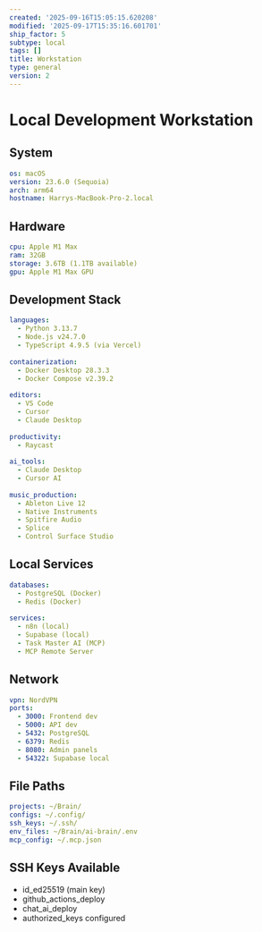 ```yaml
---
created: '2025-09-16T15:05:15.620208'
modified: '2025-09-17T15:35:16.601701'
ship_factor: 5
subtype: local
tags: []
title: Workstation
type: general
version: 2
---
```


# Local Development Workstation

## System
```yaml
os: macOS
version: 23.6.0 (Sequoia)
arch: arm64
hostname: Harrys-MacBook-Pro-2.local
```

## Hardware
```yaml
cpu: Apple M1 Max
ram: 32GB
storage: 3.6TB (1.1TB available)
gpu: Apple M1 Max GPU
```

## Development Stack
```yaml
languages:
  - Python 3.13.7
  - Node.js v24.7.0
  - TypeScript 4.9.5 (via Vercel)
  
containerization:
  - Docker Desktop 28.3.3
  - Docker Compose v2.39.2
  
editors:
  - VS Code
  - Cursor
  - Claude Desktop
  
productivity:
  - Raycast
  
ai_tools:
  - Claude Desktop
  - Cursor AI
  
music_production:
  - Ableton Live 12
  - Native Instruments
  - Spitfire Audio
  - Splice
  - Control Surface Studio
```

## Local Services
```yaml
databases:
  - PostgreSQL (Docker)
  - Redis (Docker)
  
services:
  - n8n (local)
  - Supabase (local)
  - Task Master AI (MCP)
  - MCP Remote Server
```

## Network
```yaml
vpn: NordVPN
ports:
  - 3000: Frontend dev
  - 5000: API dev
  - 5432: PostgreSQL
  - 6379: Redis
  - 8080: Admin panels
  - 54322: Supabase local
```

## File Paths
```yaml
projects: ~/Brain/
configs: ~/.config/
ssh_keys: ~/.ssh/
env_files: ~/Brain/ai-brain/.env
mcp_config: ~/.mcp.json
```

## SSH Keys Available
- id_ed25519 (main key)
- github_actions_deploy
- chat_ai_deploy
- authorized_keys configured